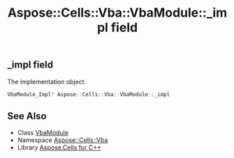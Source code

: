 ﻿---
title: Aspose::Cells::Vba::VbaModule::_impl field
linktitle: _impl
second_title: Aspose.Cells for C++ API Reference
description: 'Aspose::Cells::Vba::VbaModule::_impl field. The implementation object in C++.'
type: docs
weight: 1100
url: /cpp/aspose.cells.vba/vbamodule/_impl/
---
## _impl field


The implementation object.

```cpp
VbaModule_Impl* Aspose::Cells::Vba::VbaModule::_impl
```

## See Also

* Class [VbaModule](../)
* Namespace [Aspose::Cells::Vba](../../)
* Library [Aspose.Cells for C++](../../../)
